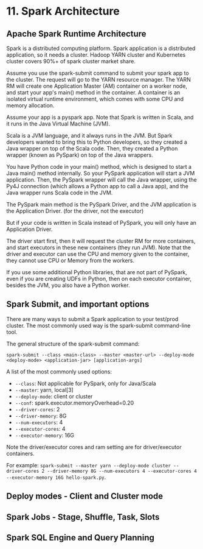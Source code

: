 # 11. Spark Architecture
## Apache Spark Runtime Architecture
Spark is a distributed computing platform. Spark application is a distributed application, so it needs a cluster. Hadoop YARN cluster and Kubernetes cluster covers 90%+ of spark cluster market share. 

Assume you use the spark-submit command to submit your spark app to the cluster. The request will go to the YARN resource manager. The YARN RM will create one Application Master (AM) container on a worker node, and start your app's main() method in the container. A container is an isolated virtual runtime environment, which comes with some CPU and memory allocation.

Assume your app is a pyspark app. Note that Spark is written in Scala, and it runs in the Java Virtual Machine (JVM). 

Scala is a JVM language, and it always runs in the JVM. But Spark developers wanted to bring this to Python developers, so they created a Java wrapper on top of the Scala code. Then, they created a Python wrapper (known as PySpark) on top of the Java wrappers.

You have Python code in your main() method, which is designed to start a Java main() method internally. So your PySpark application will start a JVM application. Then, the PySpark wrapper will call the Java wrapper, using the Py4J connection (which allows a Python app to call a Java app), and the Java wrapper runs Scala code in the JVM. 

The PySpark main method is the PySpark Driver, and the JVM application is the Application Driver. (for the driver, not the executor)

But if your code is written in Scala instead of PySpark, you will only have an Application Driver. 

The driver start first, then it will request the cluster RM for more containers, and start executors in these new containers (they run JVM). Note that the driver and executor can use the CPU and memory given to the container, they cannot use CPU or Memory from the workers. 

If you use some additional Python libraries, that are not part of PySpark, even if you are creating UDFs in Python, then on each executor container, besides the JVM, you also have a Python worker. 

## Spark Submit, and important options
There are many ways to submit a Spark application to your test/prod cluster. The most commonly used way is the spark-submit command-line tool. 

The general structure of the spark-submit command:
```
spark-submit --class <main-class> --master <master-url> --deploy-mode <deploy-mode> <application-jar> [application-args]
```
A list of the most commonly used options:
- `--class`: Not applicable for PySpark, only for Java/Scala
- `--master`: yarn, local[3]
- `--deploy-mode`: client or cluster
- `--conf`: spark.executor.memoryOverhead=0.20
- `--driver-cores`: 2
- `--driver-memory`: 8G
- `--num-executors`: 4
- `--executor-cores`: 4
- `--executor-memory`: 16G

Note the driver/executor cores and ram setting are for driver/executor containers. 

For example: `spark-submit --master yarn --deploy-mode cluster --driver-cores 2 --driver-memory 8G --num-executors 4 --executor-cores 4 --executor-memory 16G hello-spark.py`. 

## Deploy modes - Client and Cluster mode


## Spark Jobs - Stage, Shuffle, Task, Slots


## Spark SQL Engine and Query Planning



















